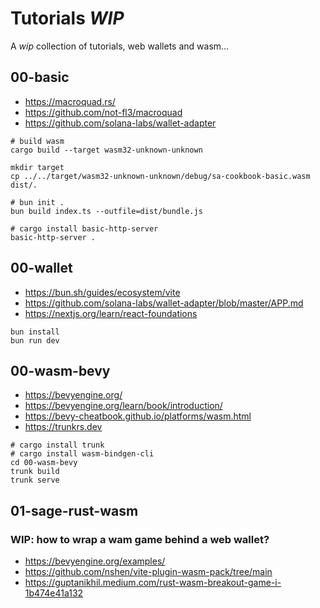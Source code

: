 # Tutorials _WIP_

A _wip_ collection of tutorials, web wallets and wasm...

## 00-basic

* https://macroquad.rs/
* https://github.com/not-fl3/macroquad
* https://github.com/solana-labs/wallet-adapter

```
# build wasm
cargo build --target wasm32-unknown-unknown

mkdir target
cp ../../target/wasm32-unknown-unknown/debug/sa-cookbook-basic.wasm dist/.

# bun init .
bun build index.ts --outfile=dist/bundle.js

# cargo install basic-http-server
basic-http-server .
```

## 00-wallet

* https://bun.sh/guides/ecosystem/vite
* https://github.com/solana-labs/wallet-adapter/blob/master/APP.md
* https://nextjs.org/learn/react-foundations

```
bun install
bun run dev
```

## 00-wasm-bevy

* https://bevyengine.org/
* https://bevyengine.org/learn/book/introduction/
* https://bevy-cheatbook.github.io/platforms/wasm.html
* https://trunkrs.dev

```
# cargo install trunk
# cargo install wasm-bindgen-cli
cd 00-wasm-bevy
trunk build
trunk serve
```

## 01-sage-rust-wasm

### WIP: how to wrap a wam game behind a web wallet?

* https://bevyengine.org/examples/
* https://github.com/nshen/vite-plugin-wasm-pack/tree/main
* https://guptanikhil.medium.com/rust-wasm-breakout-game-i-1b474e41a132